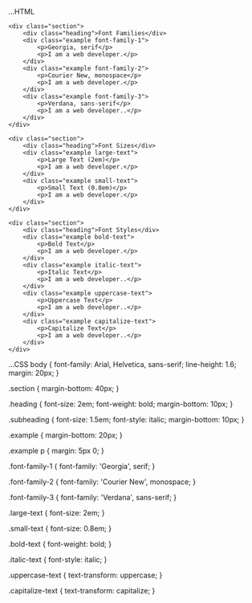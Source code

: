 ...HTML
<!DOCTYPE html>
<html lang="en">
<head>
    <meta charset="UTF-8">
    <meta name="viewport" content="width=device-width, initial-scale=1.0">
    <title>Typography Showcase</title>
    <link rel="stylesheet" href="styles.css">
</head>
<body>

    <div class="section">
        <div class="heading">Font Families</div>
        <div class="example font-family-1">
            <p>Georgia, serif</p>
            <p>I am a web developer.</p>
        </div>
        <div class="example font-family-2">
            <p>Courier New, monospace</p>
            <p>I am a web developer.</p>
        </div>
        <div class="example font-family-3">
            <p>Verdana, sans-serif</p>
            <p>I am a web developer..</p>
        </div>
    </div>

    <div class="section">
        <div class="heading">Font Sizes</div>
        <div class="example large-text">
            <p>Large Text (2em)</p>
            <p>I am a web developer.</p>
        </div>
        <div class="example small-text">
            <p>Small Text (0.8em)</p>
            <p>I am a web developer.</p>
        </div>
    </div>

    <div class="section">
        <div class="heading">Font Styles</div>
        <div class="example bold-text">
            <p>Bold Text</p>
            <p>I am a web developer.</p>
        </div>
        <div class="example italic-text">
            <p>Italic Text</p>
            <p>I am a web developer..</p>
        </div>
        <div class="example uppercase-text">
            <p>Uppercase Text</p>
            <p>I am a web developer..</p>
        </div>
        <div class="example capitalize-text">
            <p>Capitalize Text</p>
            <p>I am a web developer..</p>
        </div>
    </div>

</body>
</html>

...CSS
body {
    font-family: Arial, Helvetica, sans-serif;
    line-height: 1.6;
    margin: 20px;
}

.section {
    margin-bottom: 40px;
}

.heading {
    font-size: 2em;
    font-weight: bold;
    margin-bottom: 10px;
}

.subheading {
    font-size: 1.5em;
    font-style: italic;
    margin-bottom: 10px;
}

.example {
    margin-bottom: 20px;
}

.example p {
    margin: 5px 0;
}

.font-family-1 {
    font-family: 'Georgia', serif;
}

.font-family-2 {
    font-family: 'Courier New', monospace;
}

.font-family-3 {
    font-family: 'Verdana', sans-serif;
}

.large-text {
    font-size: 2em;
}

.small-text {
    font-size: 0.8em;
}

.bold-text {
    font-weight: bold;
}

.italic-text {
    font-style: italic;
}

.uppercase-text {
    text-transform: uppercase;
}

.capitalize-text {
    text-transform: capitalize;
}
